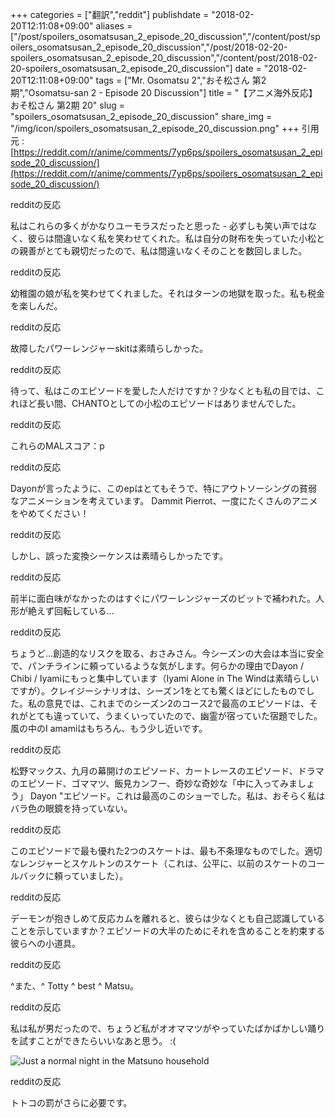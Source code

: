 +++
categories = ["翻訳","reddit"]
publishdate = "2018-02-20T12:11:08+09:00"
aliases = ["/post/spoilers_osomatsusan_2_episode_20_discussion","/content/post/spoilers_osomatsusan_2_episode_20_discussion","/post/2018-02-20-spoilers_osomatsusan_2_episode_20_discussion","/content/post/2018-02-20-spoilers_osomatsusan_2_episode_20_discussion"]
date = "2018-02-20T12:11:08+09:00"
tags = ["Mr. Osomatsu 2","おそ松さん 第2期","Osomatsu-san 2 - Episode 20 Discussion"]
title = "【アニメ海外反応】おそ松さん 第2期 20"
slug = "spoilers_osomatsusan_2_episode_20_discussion"
share_img = "/img/icon/spoilers_osomatsusan_2_episode_20_discussion.png"
+++
引用元 : [https://reddit.com/r/anime/comments/7yp6ps/spoilers_osomatsusan_2_episode_20_discussion/](https://reddit.com/r/anime/comments/7yp6ps/spoilers_osomatsusan_2_episode_20_discussion/)

<p><span class="reddit-comment">redditの反応</span></p>私はこれらの多くがかなりユーモラスだったと思った - 必ずしも笑い声ではなく、彼らは間違いなく私を笑わせてくれた。私は自分の財布を失っていた小松との親善がとても親切だったので、私は間違いなくそのことを数回しました。

<p><span class="reddit-comment">redditの反応</span></p>幼稚園の娘が私を笑わせてくれました。それはターンの地獄を取った。私も税金を楽しんだ。

<p><span class="reddit-comment">redditの反応</span></p>故障したパワーレンジャーskitは素晴らしかった。

<p><span class="reddit-comment">redditの反応</span></p>待って、私はこのエピソードを愛した人だけですか？少なくとも私の目では、これほど長い間、CHANTOとしての小松のエピソードはありませんでした。

<p><span class="reddit-comment">redditの反応</span></p>これらのMALスコア：p

<p><span class="reddit-comment">redditの反応</span></p>Dayonが言ったように、このepはとてもそうで、特にアウトソーシングの貧弱なアニメーションを考えています。 Dammit Pierrot、一度にたくさんのアニメをやめてください！

<p><span class="reddit-comment">redditの反応</span></p>しかし、誤った変換シーケンスは素晴らしかったです。

<p><span class="reddit-comment">redditの反応</span></p>前半に面白味がなかったのはすぐにパワーレンジャーズのビットで補われた。人形が絶えず回転している...

<p><span class="reddit-comment">redditの反応</span></p>ちょうど...創造的なリスクを取る、おさみさん。今シーズンの大会は本当に安全で、パンチラインに頼っているような気がします。何らかの理由でDayon / Chibi / Iyamiにもっと集中しています（Iyami Alone in The Windは素晴らしいですが）。クレイジーシナリオは、シーズン1をとても驚くほどにしたものでした。私の意見では、これまでのシーズン2のコース2で最高のエピソードは、それがとても違っていて、うまくいっていたので、幽霊が宿っていた宿題でした。風の中のI amamiはもちろん、もう少し近いです。

<p><span class="reddit-comment">redditの反応</span></p>松野マックス、九月の幕開けのエピソード、カートレースのエピソード、ドラマのエピソード、ゴママツ、飯見カンフー、奇妙な奇妙な「中に入ってみましょう」 Dayon "エピソード。これは最高のこのショーでした。私は、おそらく私はバラ色の眼鏡を持っていない。

<p><span class="reddit-comment">redditの反応</span></p>このエピソードで最も優れた2つのスケートは、最も不条理なものでした。適切なレンジャーとスケルトンのスケート（これは、公平に、以前のスケートのコールバックに頼っていました）。

<p><span class="reddit-comment">redditの反応</span></p>デーモンが抱きしめて反応カムを離れると、彼らは少なくとも自己認識していることを示していますか？エピソードの大半のためにそれを含めることを約束する彼らへの小道具。

<p><span class="reddit-comment">redditの反応</span></p>^また、^ Totty ^ best ^ Matsu。

<p><span class="reddit-comment">redditの反応</span></p>私は私が男だったので、ちょうど私がオオママツがやっていたばかばかしい踊りを試すことができたらいいなあと思う。 :(

![Just a normal night in the Matsuno household](https://i.imgur.com/ukEF2G0.jpg)

<p><span class="reddit-comment">redditの反応</span></p>トトコの罰がさらに必要です。
